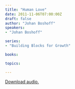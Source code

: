 ```yaml
---
title: "Human Love"
date: 2011-11-06T07:00:00Z
draft: false
author: "Johan Boshoff"
speakers:
- "Johan Boshoff"

series:
- "Building Blocks for Growth"

books:

topics:

---
```

[Download audio.](https://s3.amazonaws.com/highway/sermons/2011_11/06_Human_Love.mp3)